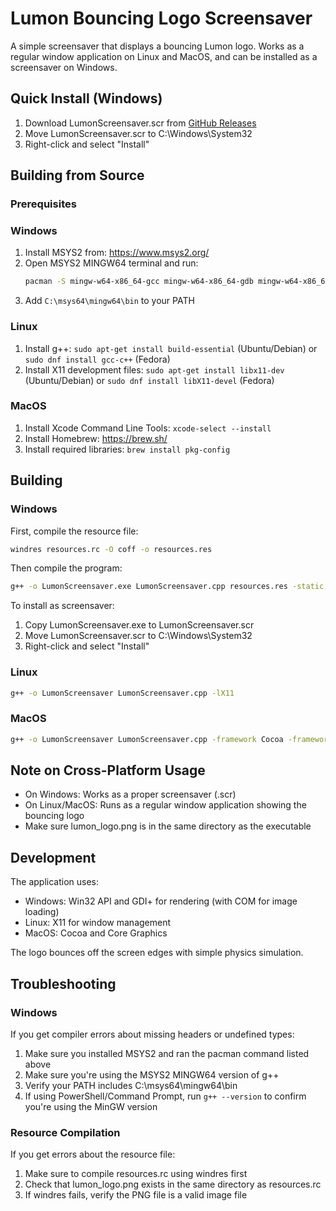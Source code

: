 # Lumon Bouncing Logo Screensaver

A simple screensaver that displays a bouncing Lumon logo. Works as a regular window application on Linux and MacOS, and can be installed as a screensaver on Windows.

## Quick Install (Windows)

1. Download LumonScreensaver.scr from [GitHub Releases](https://github.com/soundtrackgeek/lumon_screensaver/releases)
2. Move LumonScreensaver.scr to C:\Windows\System32
3. Right-click and select "Install"

## Building from Source

### Prerequisites

### Windows
1. Install MSYS2 from: https://www.msys2.org/
2. Open MSYS2 MINGW64 terminal and run:
   ```bash
   pacman -S mingw-w64-x86_64-gcc mingw-w64-x86_64-gdb mingw-w64-x86_64-windows-default-manifest
   ```
3. Add `C:\msys64\mingw64\bin` to your PATH

### Linux
1. Install g++: `sudo apt-get install build-essential` (Ubuntu/Debian) or `sudo dnf install gcc-c++` (Fedora)
2. Install X11 development files: `sudo apt-get install libx11-dev` (Ubuntu/Debian) or `sudo dnf install libX11-devel` (Fedora)

### MacOS
1. Install Xcode Command Line Tools: `xcode-select --install`
2. Install Homebrew: https://brew.sh/
3. Install required libraries: `brew install pkg-config`

## Building

### Windows
First, compile the resource file:
```bash
windres resources.rc -O coff -o resources.res
```
Then compile the program:
```bash
g++ -o LumonScreensaver.exe LumonScreensaver.cpp resources.res -static -lgdiplus -lgdi32 -luser32 -lole32 -loleaut32 -luuid -mwindows -DUNICODE -D_UNICODE
```
To install as screensaver:
1. Copy LumonScreensaver.exe to LumonScreensaver.scr
2. Move LumonScreensaver.scr to C:\Windows\System32
3. Right-click and select "Install"

### Linux
```bash
g++ -o LumonScreensaver LumonScreensaver.cpp -lX11
```

### MacOS
```bash
g++ -o LumonScreensaver LumonScreensaver.cpp -framework Cocoa -framework CoreGraphics
```

## Note on Cross-Platform Usage
- On Windows: Works as a proper screensaver (.scr)
- On Linux/MacOS: Runs as a regular window application showing the bouncing logo
- Make sure lumon_logo.png is in the same directory as the executable

## Development

The application uses:
- Windows: Win32 API and GDI+ for rendering (with COM for image loading)
- Linux: X11 for window management
- MacOS: Cocoa and Core Graphics

The logo bounces off the screen edges with simple physics simulation.

## Troubleshooting

### Windows
If you get compiler errors about missing headers or undefined types:
1. Make sure you installed MSYS2 and ran the pacman command listed above
2. Make sure you're using the MSYS2 MINGW64 version of g++
3. Verify your PATH includes C:\msys64\mingw64\bin
4. If using PowerShell/Command Prompt, run `g++ --version` to confirm you're using the MinGW version

### Resource Compilation
If you get errors about the resource file:
1. Make sure to compile resources.rc using windres first
2. Check that lumon_logo.png exists in the same directory as resources.rc
3. If windres fails, verify the PNG file is a valid image file
